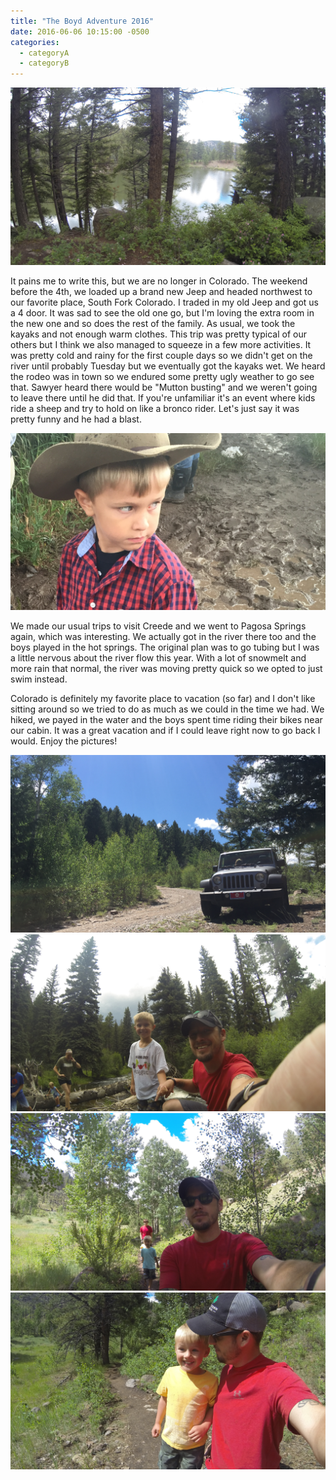 ```yaml
---
title: "The Boyd Adventure 2016"
date: 2016-06-06 10:15:00 -0500
categories:
  - categoryA
  - categoryB
---
```


![Colorado](/assets/images/posts/2016/07/million_resevoir.png)

It pains me to write this, but we are no longer in Colorado. The weekend before the 4th, we loaded up a brand new Jeep and headed northwest to our favorite place, South Fork Colorado. I traded in my old Jeep and got us a 4 door. It was sad to see the old one go, but I'm loving the extra room in the new one and so does the rest of the family. As usual, we took the kayaks and not enough warm clothes. This trip was pretty typical of our others but I think we also managed to squeeze in a few more activities. It was pretty cold and rainy for the first couple days so we didn't get on the river until probably Tuesday but we eventually got the kayaks wet. We heard the rodeo was in town so we endured some pretty ugly weather to go see that. Sawyer heard there would be "Mutton busting" and we weren't going to leave there until he did that. If you're unfamiliar it's an event where kids ride a sheep and try to hold on like a bronco rider. Let's just say it was pretty funny and he had a blast.

![Colorado](/assets/images/posts/2016/07/sawyer_cowboy.png)

We made our usual trips to visit Creede and we went to Pagosa Springs again, which was interesting. We actually got in the river there too and the boys played in the hot springs. The original plan was to go tubing but I was a little nervous about the river flow this year. With a lot of snowmelt and more rain that normal, the river was moving pretty quick so we opted to just swim instead.

Colorado is definitely my favorite place to vacation (so far) and I don't like sitting around so we tried to do as much as we could in the time we had. We hiked, we payed in the water and the boys spent time riding their bikes near our cabin. It was a great vacation and if I could leave right now to go back I would. Enjoy the pictures!

![Colorado](/assets/images/posts/2016/07/jeep.png)
![Colorado](/assets/images/posts/2016/07/log_pic.png)
![Colorado](/assets/images/posts/2016/07/trail_selfie.png)
![Colorado](/assets/images/posts/2016/07/tuck_trail_selfie.png)
